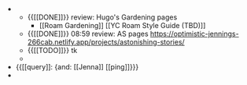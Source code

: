 - 
    - {{[[DONE]]}} review: Hugo's Gardening pages
        - [[Roam Gardening]] [[YC Roam Style Guide (TBD)]]
    - {{[[DONE]]}} 08:59 review: AS pages https://optimistic-jennings-266cab.netlify.app/projects/astonishing-stories/ 
    - {{[[TODO]]}} tk
    - 
- {{[[query]]: {and: [[Jenna]] [[ping]]}}}
- 
